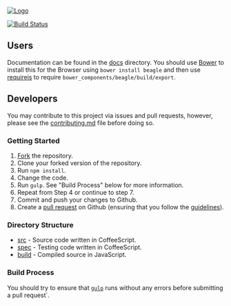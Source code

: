 [![Logo](http://i1176.photobucket.com/albums/x331/photo-ryansmith/beagle_zps958f9ae8.png)](/)

[![Build Status](https://travis-ci.org/ht2/beagle.svg?branch=master)](https://travis-ci.org/ht2/beagle)

## Users
Documentation can be found in the [docs](/docs) directory. You should use [Bower](http://bower.io/) to install this for the Browser using `bower install beagle` and then use [requirejs](http://requirejs.org/) to require `bower_components/beagle/build/export`.

## Developers
You may contribute to this project via issues and pull requests, however, please see the [contributing.md](/contributing.md) file before doing so.

### Getting Started
1. [Fork](/fork) the repository.
2. Clone your forked version of the repository.
3. Run `npm install`.
4. Change the code.
5. Run `gulp`. See "Build Process" below for more information.
6. Repeat from Step 4 or continue to step 7.
7. Commit and push your changes to Github.
8. Create a [pull request](/compare) on Github (ensuring that you follow the [guidelines](/contributing.md)).

### Directory Structure
- [src](/src) - Source code written in CoffeeScript.
- [spec](/spec) - Testing code written in CoffeeScript.
- [build](/build) - Compiled source in JavaScript.

### Build Process
You should try to ensure that [`gulp`](http://gulpjs.com/) runs without any errors before submitting a pull request`.

